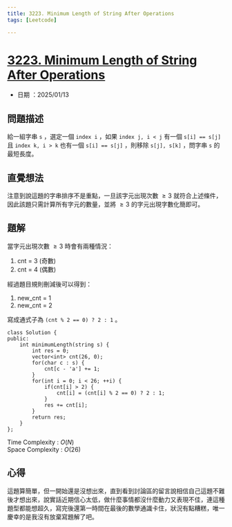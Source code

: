 ```yaml
---
title: 3223. Minimum Length of String After Operations
tags: [Leetcode]

---
```


# [3223. Minimum Length of String After Operations](https://leetcode.com/problems/minimum-length-of-string-after-operations/description/?envType=daily-question&envId=2025-01-13)  
+ 日期 ：2025/01/13  

## 問題描述  
給一組字串 `s` ，選定一個 `index i` ，如果 `index j, i < j` 有一個 `s[i] == s[j]` 且 `index k, i > k` 也有一個 `s[i] == s[j]` ，則移除 `s[j], s[k]` ，問字串 `s` 的最短長度。  

## 直覺想法  
注意到說這題的字串排序不是重點，一旦該字元出現次數 $\ge 3$ 就符合上述條件，因此該題只需計算所有字元的數量，並將 $\ge 3$ 的字元出現字數化簡即可。  

## 題解  
當字元出現次數 $\ge3$ 時會有兩種情況：  
1. cnt = 3 (奇數)  
2. cnt = 4 (偶數)  

經過題目規則刪減後可以得到：  
1. new_cnt = 1  
2. new_cnt = 2  

寫成通式子為 `(cnt % 2 == 0) ? 2 : 1` 。  

```cpp=
class Solution {
public:
    int minimumLength(string s) {
        int res = 0;
        vector<int> cnt(26, 0);
        for(char c : s) {
            cnt[c - 'a'] += 1;
        }
        for(int i = 0; i < 26; ++i) {
            if(cnt[i] > 2) {
                cnt[i] = (cnt[i] % 2 == 0) ? 2 : 1;
            }
            res += cnt[i];
        }
        return res;
    }
};
```

Time Complexity : $O(N)$  
Space Complexity : $O(26)$  

## 心得  
這題算簡單，但一開始還是沒想出來，直到看到討論區的留言說相信自己這題不難後才想出來，說實話近期信心太低，做什麼事情都沒什麼動力又表現不佳，連這種題型都能想超久，寫完後還第一時間在最後的數學通識卡住，狀況有點糟糕，唯一慶幸的是我沒有放棄寫題解了吧。  

